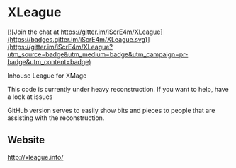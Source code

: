 # XLeague

[![Join the chat at https://gitter.im/iScrE4m/XLeague](https://badges.gitter.im/iScrE4m/XLeague.svg)](https://gitter.im/iScrE4m/XLeague?utm_source=badge&utm_medium=badge&utm_campaign=pr-badge&utm_content=badge)

Inhouse League for XMage

This code is currently under heavy reconstruction.
If you want to help, have a look at issues

GitHub version serves to easily show bits and pieces to people that are assisting with the reconstruction.

## Website
http://xleague.info/
